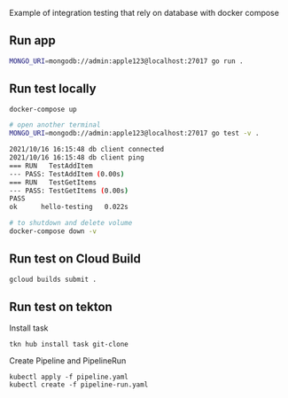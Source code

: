 Example of integration testing that rely on database with docker compose

## Run app

```bash
MONGO_URI=mongodb://admin:apple123@localhost:27017 go run .
```

## Run test locally

```bash
docker-compose up
```

```bash
# open another terminal
MONGO_URI=mongodb://admin:apple123@localhost:27017 go test -v .

2021/10/16 16:15:48 db client connected
2021/10/16 16:15:48 db client ping
=== RUN   TestAddItem
--- PASS: TestAddItem (0.00s)
=== RUN   TestGetItems
--- PASS: TestGetItems (0.00s)
PASS
ok      hello-testing   0.022s
```

```bash
# to shutdown and delete volume
docker-compose down -v
```

## Run test on Cloud Build

```bash
gcloud builds submit .
```

## Run test on tekton

Install task

```
tkn hub install task git-clone
```

Create Pipeline and PipelineRun

```
kubectl apply -f pipeline.yaml
kubectl create -f pipeline-run.yaml
```
